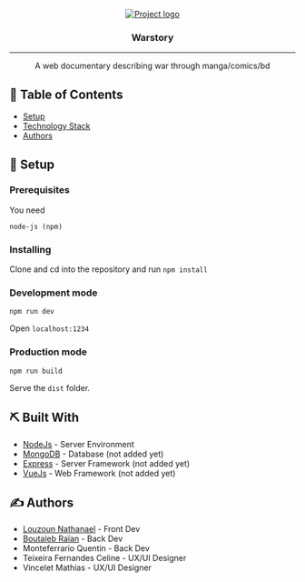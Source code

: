 <p align="center">
  <a href="" rel="noopener">
 <img src="https://i.imgur.com/WqszKUr.jpg" alt="Project logo"></a>
</p>
<h3 align="center">Warstory</h3>

---

<p align="center"> A web documentary describing war through manga/comics/bd
    <br> 
</p>

## 📝 Table of Contents
- [Setup](#getting_started)
- [Technology Stack](#tech_stack)
- [Authors](#authors)

## 🏁 Setup <a name = "getting_started"></a>

### Prerequisites

You need

```
node-js (npm)
```

### Installing

Clone and cd into the repository and run `npm install`

### Development mode

```npm run dev```

Open `localhost:1234`

### Production mode

```npm run build```

Serve the `dist` folder.

## ⛏️ Built With <a name = "tech_stack"></a>
- [NodeJs](https://nodejs.org/en/) - Server Environment
- [MongoDB](https://www.mongodb.com/) - Database (not added yet)
- [Express](https://expressjs.com/) - Server Framework (not added yet)
- [VueJs](https://vuejs.org/) - Web Framework (not added yet)

## ✍️ Authors <a name = "authors"></a>
- [Louzoun Nathanael](https://github.com/NatsuDzn) - Front Dev
- [Boutaleb Raïan](https://github.com/Johpur) - Back Dev 
- Monteferrario Quentin - Back Dev
- Teixeira Fernandes Celine - UX/UI Designer
- Vincelet Mathias - UX/UI Designer
